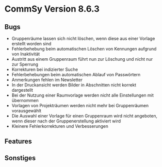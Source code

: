 CommSy Version 8.6.3
===================

Bugs
--------------------
- Gruppenräume lassen sich nicht löschen, wenn diese aus einer Vorlage erstellt worden sind
- Fehlerbehebung beim automatischen Löschen von Kennungen aufgrund von Inaktivität
- Austritt aus einem Gruppenraum führt nun zur Löschung und nicht nur zur Sperrung
- Korrekturen bei indizierter Suche
- Fehlerbehebungen beim automatischen Ablauf von Passwörtern
- Anmerkungen fehlen im Newsletter
- In der Druckansicht werden Bilder in Abschnitten nicht korrekt dargestellt
- Bei der Nutzung einer Raumvorlage werden nicht alle Einstellungen mit übernommen
- Vorlagen von Projekträumen werden nicht mehr bei Gruppenräumen vorausgewählt
- Die Auswahl einer Vorlage für einen Gruppenraum wird nicht angeboten, wenn dieser nach der Gruppenerstellung aktiviert wird
- Kleinere Fehlerkorrekturen und Verbesserungen

Features
--------------------

Sonstiges
--------------------
